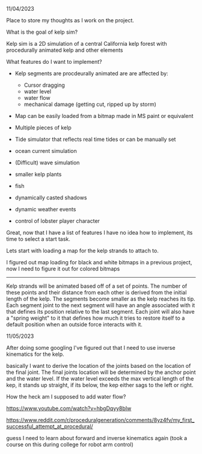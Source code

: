 11/04/2023

Place to store my thoughts as I work on the project. 

What is the goal of kelp sim?

Kelp sim is a 2D simulation of a central California kelp forest with procedurally animated kelp and other elements

What features do I want to implement? 

- Kelp segments are procdeurally animated are are affected by:
    - Cursor dragging
    - water level
    - water flow
    - mechanical damage (getting cut, ripped up by storm)

- Map can be easily loaded from a bitmap made in MS paint or equivalent
- Multiple pieces of kelp
- Tide simulator that reflects real time tides or can be manually set
- ocean current simulation
- (Difficult) wave simulation
- smaller kelp plants
- fish
- dynamically casted shadows
- dynamic weather events

- control of lobster player character

Great, now that I have a list of features I have no idea how to implement, its time to select a start task. 

Lets start with loading a map for the kelp strands to attach to. 

I figured out map loading for black and white bitmaps in a previous project, now I need to figure it out for colored bitmaps

---
Kelp strands will be animated based off of a set of points. The number of these points and their distance from each other is derived from the initial length of the kelp. The segments become smaller as the kelp reaches its tip. Each segment joint to the next segment will have an angle associated with it that defines its position relative to the last segment. Each joint will also have a "spring weight" to it that defines how much it tries to restore itself to a default position when an outside force interacts with it.

11/05/2023

After doing some googling I've figured out that I need to use inverse kinematics for the kelp.

basically I want to derive the location of the joints based on the location of the final joint. The final joints location will be determined by the anchor point and the water level. If the water level exceeds the max vertical length of the kep, it stands up straight, if its below, the kep either sags to the left or right. 

How the heck am I supposed to add water flow? 


https://www.youtube.com/watch?v=hbgDqyy8bIw

https://www.reddit.com/r/proceduralgeneration/comments/8yz4fv/my_first_successful_attempt_at_procedural/



guess I need to learn about forward and inverse kinematics again (took a course on this during college for robot arm control)